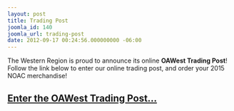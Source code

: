 ```yaml
---
layout: post
title: Trading Post
joomla_id: 140
joomla_url: trading-post
date: 2012-09-17 00:24:56.000000000 -06:00
---
```

<p>The Western Region is proud to announce its online <b>OAWest Trading Post</b>!  Follow the link below to enter our online trading post, and order your 2015 NOAC merchandise!</p>
<h2><a href="https://tradingpost.oa-bsa.org/SearchResults.asp?Cat=58" target="_blank"><b>Enter the OAWest Trading Post...</b></a></h2>
